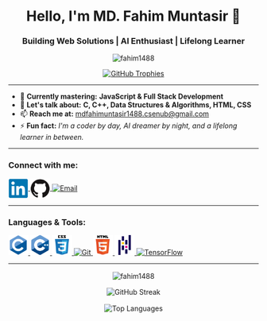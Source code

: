 <h1 align="center">Hello, I'm MD. Fahim Muntasir 👋</h1>
<h3 align="center">Building Web Solutions | AI Enthusiast | Lifelong Learner</h3>

<p align="center"> <img src="https://komarev.com/ghpvc/?username=fahim1488&label=Profile%20views&color=0e75b6&style=flat" alt="fahim1488" /> </p>

<p align="center"> <a href="https://github.com/ryo-ma/github-profile-trophy"><img src="https://github-profile-trophy.vercel.app/?username=fahim1488&theme=onedark&no-bg=true&no-frame=true&margin-w=15" alt="GitHub Trophies" /></a> </p>

---

- 🌱 **Currently mastering:** **JavaScript & Full Stack Development**
- 💬 **Let's talk about:** **C, C++, Data Structures & Algorithms, HTML, CSS**
- 📫 **Reach me at:** [mdfahimuntasir1488.csenub@gmail.com](mailto:mdfahimuntasir1488.csenub@gmail.com)
- ⚡ **Fun fact:** *I'm a coder by day, AI dreamer by night, and a lifelong learner in between.*

---

<h3 align="left">Connect with me:</h3>
<p align="left">
<a href="https://www.linkedin.com/in/md-fahim-muntasir-64789829b/" target="_blank">
  <img align="center" src="https://raw.githubusercontent.com/devicons/devicon/master/icons/linkedin/linkedin-original.svg" alt="LinkedIn" height="40" width="40" />
</a>
<a href="https://github.com/fahim1488" target="_blank">
  <img align="center" src="https://raw.githubusercontent.com/devicons/devicon/master/icons/github/github-original.svg" alt="GitHub" height="40" width="40" />
</a>
<a href="mailto:mdfahimuntasir1488.csenub@gmail.com">
  <img align="center" src="https://img.icons8.com/ios-filled/50/000000/email-open.png" alt="Email" height="40" width="40" />
</a>
</p>

---

<h3 align="left">Languages & Tools:</h3>
<p align="left"> 
  <a href="https://www.cprogramming.com/" target="_blank">
    <img src="https://raw.githubusercontent.com/devicons/devicon/master/icons/c/c-original.svg" alt="C" width="40" height="40"/> 
  </a> 
  <a href="https://www.w3schools.com/cpp/" target="_blank">
    <img src="https://raw.githubusercontent.com/devicons/devicon/master/icons/cplusplus/cplusplus-original.svg" alt="C++" width="40" height="40"/>
  </a> 
  <a href="https://www.w3schools.com/css/" target="_blank">
    <img src="https://raw.githubusercontent.com/devicons/devicon/master/icons/css3/css3-original-wordmark.svg" alt="CSS3" width="40" height="40"/>
  </a>
  <a href="https://git-scm.com/" target="_blank">
    <img src="https://www.vectorlogo.zone/logos/git-scm/git-scm-icon.svg" alt="Git" width="40" height="40"/>
  </a>
  <a href="https://www.w3.org/html/" target="_blank">
    <img src="https://raw.githubusercontent.com/devicons/devicon/master/icons/html5/html5-original-wordmark.svg" alt="HTML5" width="40" height="40"/>
  </a>
  <a href="https://pandas.pydata.org/" target="_blank">
    <img src="https://raw.githubusercontent.com/devicons/devicon/master/icons/pandas/pandas-original.svg" alt="Pandas" width="40" height="40"/>
  </a>
  <a href="https://www.tensorflow.org/" target="_blank">
    <img src="https://www.vectorlogo.zone/logos/tensorflow/tensorflow-icon.svg" alt="TensorFlow" width="40" height="40"/>
  </a>
</p>

---

<p align="center">
  <img align="center" src="https://github-readme-stats.vercel.app/api?username=fahim1488&show_icons=true&theme=radical&count_private=true" alt="fahim1488" />
</p>

<p align="center">
  <img align="center" src="https://github-readme-streak-stats.herokuapp.com/?user=fahim1488&theme=radical" alt="GitHub Streak" />
</p>

<p align="center">
  <img align="center" src="https://github-readme-stats.vercel.app/api/top-langs/?username=fahim1488&layout=compact&theme=radical" alt="Top Languages" />
</p>

